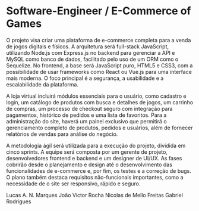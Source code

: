 # Software-Engineer / E-Commerce of Games

O projeto visa criar uma plataforma de e-commerce completa para a venda de jogos digitais e físicos. A arquitetura será full-stack JavaScript, utilizando Node.js com Express.js no backend para gerenciar a API e MySQL como banco de dados, facilitado pelo uso de um ORM como o Sequelize. No frontend, a base será JavaScript puro, HTML5 e CSS3, com a possibilidade de usar frameworks como React ou Vue.js para uma interface mais moderna. O foco principal é a segurança, a usabilidade e a escalabilidade da plataforma.

A loja virtual incluirá módulos essenciais para o usuário, como cadastro e login, um catálogo de produtos com busca e detalhes de jogos, um carrinho de compras, um processo de checkout seguro com integração para pagamentos, histórico de pedidos e uma lista de favoritos. Para a administração do site, haverá um painel exclusivo que permitirá o gerenciamento completo de produtos, pedidos e usuários, além de fornecer relatórios de vendas para análise do negócio.

A metodologia ágil será utilizada para a execução do projeto, dividida em cinco sprints. A equipe será composta por um gerente de projeto, desenvolvedores frontend e backend e um designer de UI/UX. As fases cobrirão desde o planejamento e design até o desenvolvimento das funcionalidades de e-commerce e, por fim, os testes e a correção de bugs. O plano também destaca requisitos não-funcionais importantes, como a necessidade de o site ser responsivo, rápido e seguro.

Lucas A. N. Marques
João Victor Rocha
Nicolas de Mello Freitas
Gabriel Rodrigues
